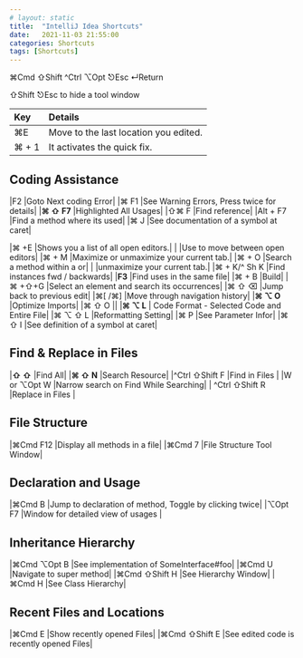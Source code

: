 ```yaml
---
# layout: static
title:  "IntelliJ Idea Shortcuts"
date:   2021-11-03 21:55:00
categories: Shortcuts
tags: [Shortcuts]
---
```


⌘Cmd ⇧Shift ^Ctrl ⌥Opt ⎋Esc ↵Return

⇧Shift ⎋Esc to hide a tool window


| Key | Details | 
| :---| :---    |      
|⌘E            |Move to the last location you edited.|
|⌘  + 1        |It activates the quick fix.|

## Coding Assistance

|F2           |Goto Next coding Error|
|⌘ F1         |See Warning Errors, Press twice for details|
|**⌘ ⇧ F7**       |Highlighted All Usages|
|⇧⌘ F         |Find reference|
|Alt + F7     |Find a method where its used|
|⌘ J          |See documentation of a symbol at caret|

|⌘  +E        |Shows you a list of all open editors.|
|             |Use to move between open editors|
|⌘  + M       |Maximize or unmaximize your current tab.|
|⌘  + O       |Search a method within a  or|
|             |unmaximize your current tab.|
|⌘ + K/^ Sh K |Find instances fwd / backwards|
|**F3**           |Find uses in the same file|
|⌘  + B       |Build|
|⌘  +⇧+G      |Select an element and search its occurrences|
|⌘ ⇧ ⌫          |Jump back to previous edit|
|⌘[ /⌘]       |Move through navigation history|
|**⌘ ⌥ O**     |Optimize Imports|
|⌘  ⇧ O      ||
|**⌘  ⌥ L**  | Code Format - Selected Code and Entire File|
|⌘  ⌥  ⇧ L    |Reformatting Setting|
|⌘ P         |See Parameter Infor|
|⌘ ⇧ I        |See definition of a symbol at caret|


## Find & Replace in Files

|**⇧ ⇧**       |Find All| 
|**⌘  ⇧ N**    |Search Resource|
|^Ctrl ⇧Shift F |Find in Files |
|W or ⌥Opt W    |Narrow search on Find While Searching|
| ^Ctrl ⇧Shift R   |Replace in Files |

## File Structure

|⌘Cmd  F12      |Display all methods in a file|
|⌘Cmd  7        |File Structure Tool Window|

## Declaration and Usage

|⌘Cmd B         |Jump to declaration of method, Toggle by clicking twice|
|⌥Opt F7        |Window for detailed view of usages  |

## Inheritance Hierarchy

|⌘Cmd ⌥Opt B        |See implementation of SomeInterface#foo|
|⌘Cmd U             |Navigate to super method|
|⌘Cmd  ⇧Shift H     |See Hierarchy Window|
|⌘Cmd H             |See Class Hierarchy|

## Recent Files and Locations

|⌘Cmd E             |Show recently opened Files|
|⌘Cmd ⇧Shift E             |See edited code is recently opened Files|


<!-- <table>
  <tr>
    <th>Key Combination</th>
    <th>Details</th>
  </tr>
{% for individual_shortcut in site.data.shortcuts %}
  <tr>
    <td> {{ individual_shortcut.keys }} </td>
    <td> {{ individual_shortcut.shortcut }} </td>
  </tr>
{% endfor %}

</table> -->

<!-- <ul>
{% for shortcut in site.data.shortcuts %}
  <li>
      {{ shortcut.keys }}
      {{ shortcut.shortcut }}
  </li>
{% endfor %}
</ul> -->